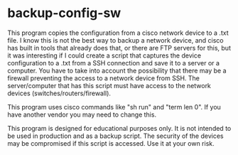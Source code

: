 # backup-config-sw
This program copies the configuration from a cisco network device to a .txt file. 
I know this is not the best way to backup a network device, and cisco has built in tools that already does that, or there are FTP servers for this, but it was interesting if I could create a script that captures the device configuration to a .txt from a SSH connection and save it to a server or a computer. 
You have to take into account the possibility that there may be a firewall preventing the access to a network device from SSH. The server/computer that has this script must have access to the network devices (switches/routers/firewall).

This program uses cisco commands like "sh run" and "term len 0". If you have another vendor you may need to change this.

This program is designed for educational purposes only. It is not intended to be used in production and as a backup script. The security of the devices may be compromised if this script is accessed. Use it at your own risk.

